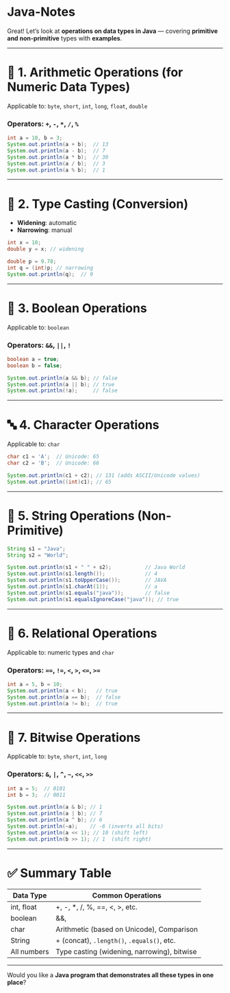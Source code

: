 # Java-Notes

Great! Let’s look at **operations on data types in Java** — covering **primitive and non-primitive** types with **examples**.

---

# 🔢 1. Arithmetic Operations (for Numeric Data Types)

Applicable to: `byte`, `short`, `int`, `long`, `float`, `double`

### Operators: `+`, `-`, `*`, `/`, `%`

```java
int a = 10, b = 3;
System.out.println(a + b);  // 13
System.out.println(a - b);  // 7
System.out.println(a * b);  // 30
System.out.println(a / b);  // 3
System.out.println(a % b);  // 1
```

---

# 🔄 2. Type Casting (Conversion)

- **Widening**: automatic
- **Narrowing**: manual

```java
int x = 10;
double y = x; // widening

double p = 9.78;
int q = (int)p; // narrowing
System.out.println(q);  // 9
```

---

# 🧠 3. Boolean Operations

Applicable to: `boolean`

### Operators: `&&`, `||`, `!`

```java
boolean a = true;
boolean b = false;

System.out.println(a && b); // false
System.out.println(a || b); // true
System.out.println(!a);     // false
```

---

# 🔤 4. Character Operations

Applicable to: `char`

```java
char c1 = 'A';  // Unicode: 65
char c2 = 'B';  // Unicode: 66

System.out.println(c1 + c2); // 131 (adds ASCII/Unicode values)
System.out.println((int)c1); // 65
```

---

# 📕 5. String Operations (Non-Primitive)

```java
String s1 = "Java";
String s2 = "World";

System.out.println(s1 + " " + s2);           // Java World
System.out.println(s1.length());             // 4
System.out.println(s1.toUpperCase());        // JAVA
System.out.println(s1.charAt(1));            // a
System.out.println(s1.equals("java"));       // false
System.out.println(s1.equalsIgnoreCase("java")); // true
```

---

# 🧰 6. Relational Operations

Applicable to: numeric types and `char`

### Operators: `==`, `!=`, `<`, `>`, `<=`, `>=`

```java
int a = 5, b = 10;
System.out.println(a < b);   // true
System.out.println(a == b);  // false
System.out.println(a != b);  // true
```

---

# 🧠 7. Bitwise Operations

Applicable to: `byte`, `short`, `int`, `long`

### Operators: `&`, `|`, `^`, `~`, `<<`, `>>`

```java
int a = 5;  // 0101
int b = 3;  // 0011

System.out.println(a & b); // 1
System.out.println(a | b); // 7
System.out.println(a ^ b); // 6
System.out.println(~a);    // -6 (inverts all bits)
System.out.println(a << 1); // 10 (shift left)
System.out.println(b >> 1); // 1  (shift right)
```

---

# ✅ Summary Table

| Data Type     | Common Operations                              |
|---------------|------------------------------------------------|
| int, float    | +, -, *, /, %, ==, <, >, etc.                  |
| boolean       | &&, ||, !, ==, !=                              |
| char          | Arithmetic (based on Unicode), Comparison      |
| String        | + (concat), `.length()`, `.equals()`, etc.     |
| All numbers   | Type casting (widening, narrowing), bitwise    |

---

Would you like a **Java program that demonstrates all these types in one place**?
